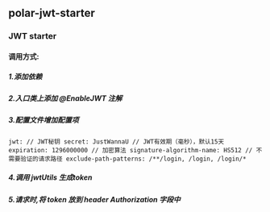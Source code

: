 ## polar-jwt-starter

### JWT starter

#### 调用方式:

##### 1.添加依赖
##### 2.入口类上添加 @EnableJWT 注解
##### 3.配置文件增加配置项
``
jwt:
  // JWT秘钥
  secret: JustWannaU
  // JWT有效期（毫秒），默认15天
  expiration: 1296000000
  // 加密算法
  signature-algorithm-name: HS512
  // 不需要验证的请求路径
  exclude-path-patterns: /**/login, /login, /login/*
``
##### 4.调用 jwtUtils 生成token
##### 5.请求时,将 token 放到 header Authorization 字段中 
 
